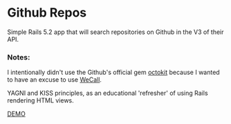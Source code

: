 # Github Repos

Simple Rails 5.2 app that will search repositories on Github in the V3 of their API.

### Notes:

I intentionally didn't use the Github's official gem [octokit](https://github.com/octokit/octokit.rb) because I wanted to have an excuse to use [WeCall](https://github.com/wework/we-call-gem).

YAGNI and KISS principles, as an educational 'refresher' of using Rails rendering HTML views.

[DEMO](https://search-repos.herokuapp.com/)
